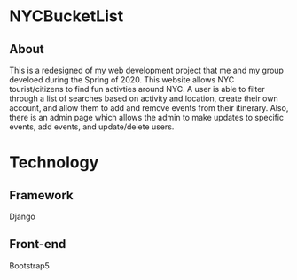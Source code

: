 # NYCBucketList

## About
This is a redesigned of my web development project that me and my group develoed during the Spring of 2020. This website allows NYC tourist/citizens to find fun activties around NYC. A user is able to filter through a list of searches based on activity and location, create their own account, and allow them to add and remove events from their itinerary. Also, there is an admin page which allows the admin to make updates to specific events, add events, and update/delete users. 

# Technology
## Framework
Django
## Front-end
Bootstrap5
